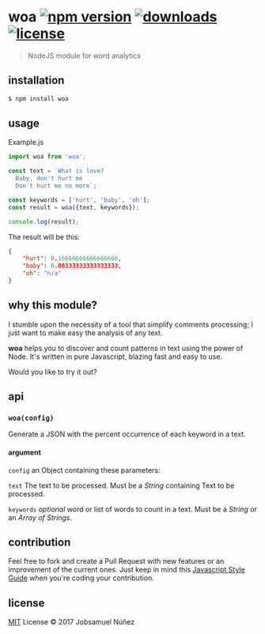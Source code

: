 # woa [![npm version](https://img.shields.io/npm/v/woa.svg?style=flat-square)](https://www.npmjs.com/package/woa) [![downloads](https://img.shields.io/npm/dt/woa.svg?style=flat-square)](https://www.npmjs.com/package/woa) [![license](https://img.shields.io/npm/l/woa.svg?style=flat-square)](https://www.npmjs.com/package/woa)
> NodeJS module for word analytics

## installation

```bash
$ npm install woa
```

## usage

Example.js

```js
import woa from 'woa';

const text = `What is love?
  Baby, don't hurt me
  Don't hurt me no more`;

const keywords = ['hurt', 'baby', 'oh'];
const result = woa({text, keywords});

console.log(result);
```

The result will be this:

```json
{
    "hurt": 0.16666666666666666,
    "baby": 0.08333333333333333,
    "oh": "n/a"
}
```

## why this module?

I stumble upon the necessity of a tool that simplify comments processing; I just want to make easy the analysis of any text.

**woa** helps you to discover and count patterns in text using the power of Node. It's written in pure Javascript, blazing fast and easy to use.

Would you like to try it out?

## api

### `woa(config)`

Generate a JSON with the percent occurrence of each keyword in a text.

#### argument

`config` an Object containing these parameters:

  `text` The text to be processed. Must be a *String* containing Text to be processed.

  `keywords` *optional*  word or list of words to count in a text. Must be a *String* or an *Array of Strings*.

## contribution

Feel free to fork and create a Pull Request with new features or an improvement of the current ones. Just keep in mind this [Javascript Style Guide](https://github.com/airbnb/javascript/tree/master/es5) when you're coding your contribution.

## license

[MIT](http://opensource.org/licenses/MIT) License :copyright: 2017 Jobsamuel Núñez
